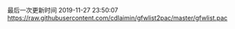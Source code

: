最后一次更新时间 2019-11-27 23:50:07
https://raw.githubusercontent.com/cdlaimin/gfwlist2pac/master/gfwlist.pac

